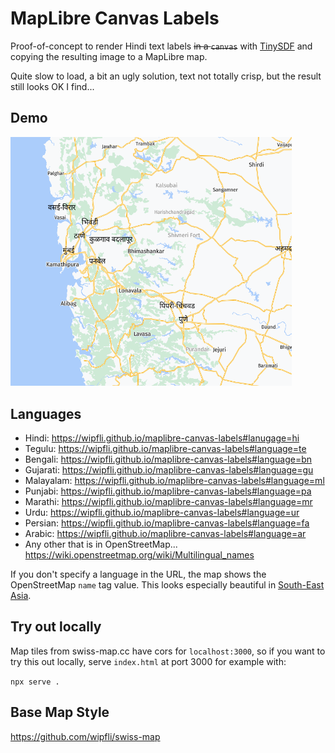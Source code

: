 # MapLibre Canvas Labels

Proof-of-concept to render Hindi text labels ~~in a `canvas`~~ with [TinySDF](https://github.com/mapbox/tiny-sdf) and copying the resulting image to a MapLibre map.

Quite slow to load, a bit an ugly solution, text not totally crisp, but the result still looks OK I find...

## Demo

<a href="https://wipfli.github.io/maplibre-canvas-labels#language=hi">

<img src="screenshot.png" width=450>

</a>

## Languages

  * Hindi: https://wipfli.github.io/maplibre-canvas-labels#lanugage=hi
  * Tegulu: https://wipfli.github.io/maplibre-canvas-labels#language=te
  * Bengali: https://wipfli.github.io/maplibre-canvas-labels#language=bn
  * Gujarati: https://wipfli.github.io/maplibre-canvas-labels#language=gu
  * Malayalam: https://wipfli.github.io/maplibre-canvas-labels#language=ml
  * Punjabi: https://wipfli.github.io/maplibre-canvas-labels#language=pa
  * Marathi: https://wipfli.github.io/maplibre-canvas-labels#language=mr
  * Urdu: https://wipfli.github.io/maplibre-canvas-labels#language=ur
  * Persian: https://wipfli.github.io/maplibre-canvas-labels#language=fa
  * Arabic: https://wipfli.github.io/maplibre-canvas-labels#language=ar
  * Any other that is in OpenStreetMap... https://wiki.openstreetmap.org/wiki/Multilingual_names

If you don't specify a language in the URL, the map shows the OpenStreetMap `name` tag value. This looks especially beautiful in [South-East Asia](https://wipfli.github.io/maplibre-canvas-labels/#map=5.64/14.953/102.901).

## Try out locally

Map tiles from swiss-map.cc have cors for `localhost:3000`, so if you want to try this out locally, serve `index.html` at port 3000 for example with:

`npx serve .`

## Base Map Style

https://github.com/wipfli/swiss-map
